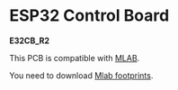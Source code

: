 # ESP32 Control Board
**E32CB_R2**

This PCB is compatible with [MLAB](https://github.com/MLAB-project).

You need to download [Mlab footprints](https://github.com/MLAB-project/kicad-mlab).
